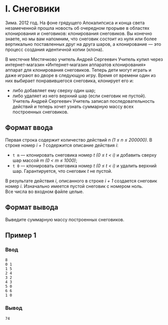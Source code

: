 # I. Снеговики

Зима. 2012 год. На фоне грядущего Апокалипсиса и конца света незамеченной прошла новость об очередном прорыве в областях
клонирования и снеговиков: клонирования снеговиков. Вы конечно знаете, но мы вам напомним, что снеговик состоит из нуля
или более вертикально поставленных друг на друга шаров, а клонирование — это процесс создания идентичной копии (клона).

В местечке Местячково учитель Андрей Сергеевич Учитель купил через интернет-магазин «Интернет-магазин аппаратов
клонирования» аппарат для клонирования снеговиков. Теперь дети могут играть и даже играют во дворе в следующую игру.
Время от времени один из них выбирает понравившегося снеговика, клонирует его и:

* либо добавляет ему сверху один шар;
* либо удаляет из него верхний шар (если снеговик не пустой).
  Учитель Андрей Сергеевич Учитель записал последовательность действий и теперь хочет узнать суммарную массу всех
  построенных снеговиков.

## Формат ввода

Первая строка содержит количество действий _n (1 ≤ n ≤ 200000)_. В строке номер _i + 1_ содержится описание действия
_i_:

* `t m` — клонировать снеговика номер _t (0 ≤ t < i)_ и добавить сверху шар массой _m (0 < m ≤ 1000)_;
* `t 0` — клонировать снеговика номер _t (0 ≤ t < i)_ и удалить верхний шар. Гарантируется, что снеговик _t_ не пустой.

В результате действия _i_, описанного в строке _i + 1_ создается снеговик номер _i_. Изначально имеется пустой
снеговик с
номером ноль.  
Все числа во входном файле целые.

## Формат вывода

Выведите суммарную массу построенных снеговиков.

## Пример 1

### Ввод

    8
    0 1
    1 5
    2 4
    3 2
    4 3
    5 0
    6 6
    1 0

### Вывод

    74
